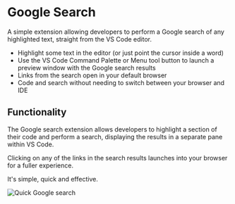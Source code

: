 # Google Search
 
A simple extension allowing developers to perform a Google search of any highlighted text, straight from the VS Code editor.

* Highlight some text in the editor (or just point the cursor inside a word)
* Use the VS Code Command Palette or Menu tool button to launch a preview window with the Google search results
* Links from the search open in your default browser
* Code and search without needing to switch between your browser and IDE

## Functionality

The Google search extension allows developers to highlight a section of their code 
and perform a search, displaying the results in a separate pane within VS Code.

Clicking on any of the links in the search results launches into your browser for a fuller experience.

It's simple, quick and effective.

![Quick Google search](images/search.gif)

